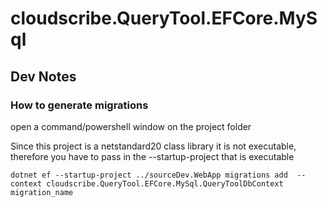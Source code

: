 ﻿# cloudscribe.QueryTool.EFCore.MySql

## Dev Notes

### How to generate migrations

open a command/powershell window on the project folder

Since this project is a netstandard20 class library it is not executable, therefore you have to pass in the --startup-project that is executable

~~~
dotnet ef --startup-project ../sourceDev.WebApp migrations add  --context cloudscribe.QueryTool.EFCore.MySql.QueryToolDbContext migration_name
~~~
